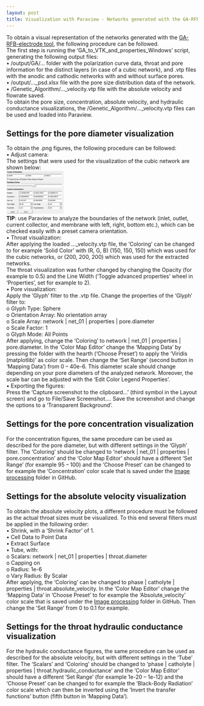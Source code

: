 ```yaml
---
layout: post
title: Visualization with Paraview - Networks generated with the GA-RFB-electrode tool
---
```


To obtain a visual representation of the networks generated with the [GA-RFB-electrode tool](https://github.com/MaximevdHeijden/GA-RFB-electrode), the following procedure can be followed.\
The first step is running the ‘GA_to_VTK_and_properties_Windows’ script, generating the following output files:\
•	/output/GA/… folder with the polarization curve data, throat and pore information for the distinct layers (in case of a cubic network), and .vtp files with the anodic and cathodic networks with and without surface pores.\
•	/output/…_psd.xlsx file with the pore size distribution data of the network.\
•	 /Genetic_Algorithm/…_velocity.vtp file with the absolute velocity and flowrate saved.\
To obtain the pore size, concentration, absolute velocity, and hydraulic conductance visualizations, the /Genetic_Algorithm/…_velocity.vtp files can be used and loaded into Paraview.

## Settings for the pore diameter visualization
To obtain the .png figures, the following procedure can be followed:\
•	Adjust camera:\
The settings that were used for the visualization of the cubic network are shown below:\
<img src="/public/blog/camera.png" alt="color photo ftl" width="30%" height="auto" />\
**TIP**: use Paraview to analyze the boundaries of the network (inlet, outlet, current collector, and membrane with left, right, bottom etc.), which can be checked easily with a preset camera orientation.\
•	Throat visualization:\
After applying the loaded …_velocity.vtp file, the ‘Coloring’ can be changed to for example ‘Solid Color’ with (R, G, B) (150, 150, 150) which was used for the cubic networks, or (200, 200, 200) which was used for the extracted networks.\
The throat visualization was further changed by changing the Opacity (for example to 0.5) and the Line Width (‘Toggle advanced properties’ wheel in ‘Properties’, set for example to 2). \
•	Pore visualization:\
Apply the ‘Glyph’ filter to the .vtp file. Change the properties of the ‘Glyph’ filter to:\
o	Glyph Type: Sphere\
o	Orientation Array: No orientation array\
o	Scale Array: network | net_01 | properties | pore.diameter\
o	Scale Factor: 1\
o	Glyph Mode: All Points\
After applying, change the ‘Coloring’ to network | net_01 | properties | pore.diameter. In the ‘Color Map Editor’ change the ‘Mapping Data’ by pressing the folder with the hearth (‘Choose Preset’) to apply the ‘Viridis (matplotlib)’ as color scale. Then change the ‘Set Range’ (second button in ‘Mapping Data’) from 0 – 40e-6. This diameter scale should change depending on your pore diameters of the analyzed network. Moreover, the scale bar can be adjusted with the ‘Edit Color Legend Properties’.\
•	Exporting the figures:\
Press the ‘Capture screenshot to the clipboard…’ (third symbol in the Layout screen) and go to File/Save Screenshot…. Save the screenshot and change the options to a ‘Transparent Background’.

## Settings for the pore concentration visualization
For the concentration figures, the same procedure can be used as described for the pore diameter, but with different settings in the ‘Glyph’ filter. The ‘Coloring’ should be changed to ‘network | net_01 | properties | pore.concentration’ and the ‘Color Map Editor’ should have a different ‘Set Range’ (for example 95 – 100) and the ‘Choose Preset’ can be changed to for example the ‘Concentration’ color scale that is saved under the [Image processing](https://github.com/MaximevdHeijden/GA-RFB-electrode/tree/main/Image%20processing) folder in GitHub.

## Settings for the absolute velocity visualization
To obtain the absolute velocity plots, a different procedure must be followed as the actual throat sizes must be visualized. To this end several filters must be applied in the following order:\
•	Shrink, with a ‘Shrink Factor’ of 1.\
•	Cell Data to Point Data\
•	Extract Surface\
•	Tube, with:\
o	Scalars: network | net_01 | properties | throat.diameter\
o	Capping on\
o	Radius: 1e-6\
o	Vary Radius: By Scalar\
After applying, the ‘Coloring’ can be changed to phase | catholyte | properties | throat.absolute_velocity. In the ‘Color Map Editor’ change the ‘Mapping Data’ in ‘Choose Preset’ to for example the ‘Absolute_velocity’ color scale that is saved under the [Image processing](https://github.com/MaximevdHeijden/GA-RFB-electrode/tree/main/Image%20processing) folder in GitHub. Then change the ‘Set Range’ from 0 to 0.1 for example.

## Settings for the throat hydraulic conductance visualization
For the hydraulic conductance figures, the same procedure can be used as described for the absolute velocity, but with different settings in the ‘Tube’ filter. The ‘Scalars’ and ‘Coloring’ should be changed to ‘phase | catholyte | properties | throat.hydraulic_conductance’ and the ‘Color Map Editor’ should have a different ‘Set Range’ (for example 1e-20 – 1e-12) and the ‘Choose Preset’ can be changed to for example the ‘Black-Body Radiation’ color scale which can then be inverted using the ‘Invert the transfer functions’ button (fifth button in ‘Mapping Data’).

